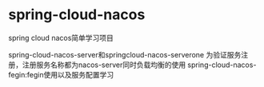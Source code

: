# spring-cloud-nacos
spring cloud nacos简单学习项目

spring-cloud-nacos-server和springcloud-nacos-serverone 为验证服务注册，注册服务名称都为nacos-server同时负载均衡的使用
spring-cloud-nacos-fegin:fegin使用以及服务配置学习
